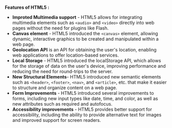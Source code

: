 **Features of HTML5 :**

- **Improted Multimedia support** - HTML5 allows for integrating multimedia elements such as `<audio>` and `<video>` directly into
  web pages without the need for plugins like Flash.
- **Canvas element** - HTML5 introduced the `<canvas>` element, allowing dynamic, interactive graphics to be
  created and manipulated within a web page.
- **Geolocation API** is an API for obtaining the user's location, enabling web applications to offer location-based
  services.
- **Local Storage** - HTML5 introduced the localStorage API, which allows for the storage of data on the user's
  device, improving performance and reducing the need for round-trips to the server.
- **New Structural Elements**- HTML5 introduced new semantic elements such as `<header>`, `<footer>`, `<nav>`,
  and `<article>`, etc. that make it easier to structure and organize content on a web page.
- **Form Improvements** - HTML5 introduced several improvements to forms, including new input types like
  date, time, and color, as well as new attributes such as required and autofocus.
- **Accessibility improvements** - HTML5 provides better support for accessibility, including the ability to provide
  alternative text for images and improved support for screen readers.
